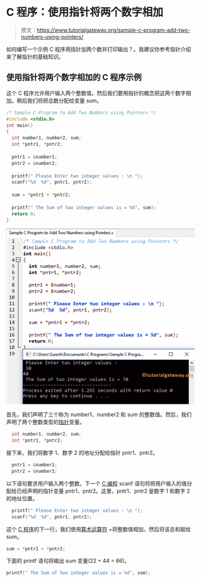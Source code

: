 # C 程序：使用指针将两个数字相加

> 原文：<https://www.tutorialgateway.org/sample-c-program-add-two-numbers-using-pointers/>

如何编写一个示例 C 程序用指针加两个数并打印输出？。我建议你参考指针介绍来了解指针的基础知识。

## 使用指针将两个数字相加的 C 程序示例

这个 C 程序允许用户输入两个整数值。然后我们要用指针的概念把这两个数字相加。稍后我们将把总数分配给变量 sum。

```c
/* Sample C Program to Add Two Numbers using Pointers */
#include <stdio.h>
int main()
{
  int number1, number2, sum;
  int *pntr1, *pntr2;

  pntr1 = &number1;
  pntr2 = &number2;

  printf(" Please Enter two integer values : \n ");
  scanf("%d  %d", pntr1, pntr2);

  sum = *pntr1 + *pntr2;

  printf(" The Sum of two integer values is = %d", sum);
  return 0;
}
```

![Sample C Program to Add Two Numbers using Pointers 1](img/3e630eb815e15d4e62296d9d7f377ebb.png)

首先，我们声明了三个称为 number1、number2 和 sum 的整数值。然后，我们声明了两个整数类型的[指针](https://www.tutorialgateway.org/pointers-in-c/)变量。

```c
  int number1, number2, sum;
  int *pntr1, *pntr2;
```

接下来，我们将数字 1、数字 2 的地址分配给指针 pntr1、pntr2。

```c
  pntr1 = &number1;
  pntr2 = &number2;
```

以下语句要求用户输入两个整数。下一个 [C 编程](https://www.tutorialgateway.org/c-programming/) scanf 语句将把用户输入的值分配给已经声明的指针变量 pntr1、pntr2。这里，pntr1、pntr2 是数字 1 和数字 2 的地址位置。

```c
  printf(" Please Enter two integer values : \n ");
  scanf("%d  %d", pntr1, pntr2);
```

这个 [C 程序](https://www.tutorialgateway.org/c-programming-examples/)的下一行，我们使用[算术运算符](https://www.tutorialgateway.org/arithmetic-operators-in-c/ "ARITHMETIC OPERATORS IN C") +将整数值相加，然后将该总和赋给 sum。

```c
sum = *pntr1 + *pntr2;
```

下面的 printf 语句将输出 sum 变量(22 + 44 = 66)。

```c
printf(" The Sum of two integer values is = %d", sum);
```